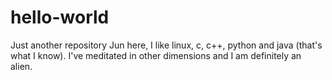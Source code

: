 # hello-world
Just another repository
Jun here, I like linux, c, c++, python and java (that's what I know).
I've meditated in other dimensions and I am definitely an alien. 
